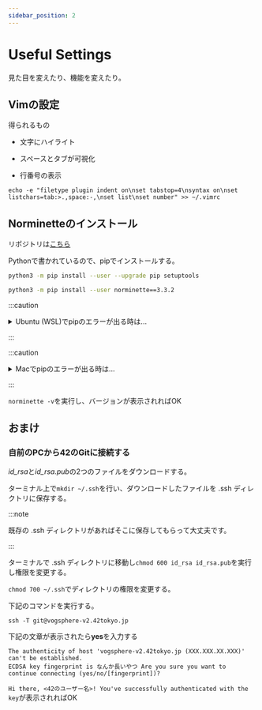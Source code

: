 ```yaml
---
sidebar_position: 2
---
```


# Useful Settings

見た目を変えたり、機能を変えたり。

## Vimの設定

得られるもの

- 文字にハイライト

- スペースとタブが可視化

- 行番号の表示

```shell title=".vimrc"
echo -e "filetype plugin indent on\nset tabstop=4\nsyntax on\nset listchars=tab:>.,space:-,\nset list\nset number" >> ~/.vimrc
```

## Norminetteのインストール

リポジトリは[こちら](https://github.com/42School/norminette)

Pythonで書かれているので、pipでインストールする。

```bash
python3 -m pip install --user --upgrade pip setuptools

python3 -m pip install --user norminette==3.3.2
```

:::caution

<details>
	<summary>Ubuntu (WSL)でpipのエラーが出る時は...</summary>
	<div>
		<code>sudo apt install python3-pip</code> でpip自体をインストールする。
	</div>
</details>

:::

:::caution

<details>
	<summary>Macでpipのエラーが出る時は...</summary>
	<div>
		<code>python3 -m ensurepip --upgrade</code>でpipを導入する。
	</div>
</details>

:::

`norminette -v`を実行し、バージョンが表示されればOK

## おまけ

### 自前のPCから42のGitに接続する

*id_rsa*と*id_rsa.pub*の2つのファイルをダウンロードする。

ターミナル上で`mkdir ~/.ssh`を行い、ダウンロードしたファイルを .ssh ディレクトリに保存する。

:::note

既存の .ssh ディレクトリがあればそこに保存してもらって大丈夫です。

:::

ターミナルで .ssh ディレクトリに移動し`chmod 600 id_rsa id_rsa.pub`を実行し権限を変更する。

`chmod 700 ~/.ssh`でディレクトリの権限を変更する。

下記のコマンドを実行する。

```shell
ssh -T git@vogsphere-v2.42tokyo.jp
```

下記の文章が表示されたら**yes**を入力する

```shell
The authenticity of host 'vogsphere-v2.42tokyo.jp (XXX.XXX.XX.XXX)' can't be established.
ECDSA key fingerprint is なんか長いやつ Are you sure you want to continue connecting (yes/no/[fingerprint])?
```

`Hi there, <42のユーザー名>! You've successfully authenticated with the key`が表示されればOK
